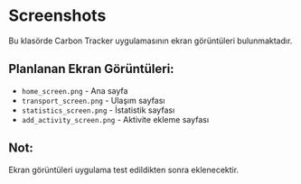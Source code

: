 # Screenshots

Bu klasörde Carbon Tracker uygulamasının ekran görüntüleri bulunmaktadır.

## Planlanan Ekran Görüntüleri:

- `home_screen.png` - Ana sayfa
- `transport_screen.png` - Ulaşım sayfası  
- `statistics_screen.png` - İstatistik sayfası
- `add_activity_screen.png` - Aktivite ekleme sayfası

## Not:
Ekran görüntüleri uygulama test edildikten sonra eklenecektir.